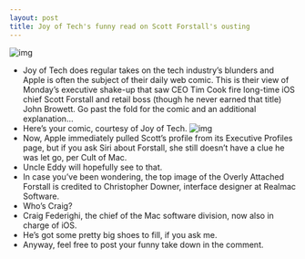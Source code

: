 ```yaml
---
layout: post
title: Joy of Tech's funny read on Scott Forstall's ousting
---
```

![img](http://media.idownloadblog.com/wp-content/uploads/2012/10/Overly-Attached-Forstall.jpg)
* Joy of Tech does regular takes on the tech industry’s blunders and Apple is often the subject of their daily web comic. This is their view of Monday’s executive shake-up that saw CEO Tim Cook fire long-time iOS chief Scott Forstall and retail boss (though he never earned that title) John Browett. Go past the fold for the comic and an additional explanation…
* Here’s your comic, courtesy of Joy of Tech.
![img](http://media.idownloadblog.com/wp-content/uploads/2012/10/Joy-of-Tech-on-Apple-exec-shakeups.jpg)
* Now, Apple immediately pulled Scott’s profile from its Executive Profiles page, but if you ask Siri about Forstall, she still doesn’t have a clue he was let go, per Cult of Mac.
* Uncle Eddy will hopefully see to that.
* In case you’ve been wondering, the top image of the Overly Attached Forstall is credited to Christopher Downer, interface designer at Realmac Software.
* Who’s Craig?
* Craig Federighi, the chief of the Mac software division, now also in charge of iOS.
* He’s got some pretty big shoes to fill, if you ask me.
* Anyway, feel free to post your funny take down in the comment.

